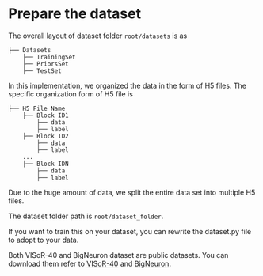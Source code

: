 # Prepare the dataset
The overall layout of dataset folder ```root/datasets``` is as
```
├── Datasets
    ├── TrainingSet
    ├── PriorsSet
    ├── TestSet
```
In this implementation, we organized the data in the form of H5 files. The specific organization form of H5 file is
```
├── H5 File Name   
    ├── Block ID1                   
        ├── data                  
        ├── label
    ├── Block ID2                   
        ├── data                  
        ├── label
    ...
    ├── Block IDN                   
        ├── data                  
        ├── label
```
Due to the huge amount of data, we split the entire data set into multiple H5 files. 

The dataset folder path is ```root/dataset_folder```.

If you want to train this on your dataset, you can rewrite the dataset.py file to adopt to your data.

Both VISoR-40 and BigNeuron dataset are public datasets. You can download them refer to [VISoR-40](https://braindata.bitahub.com/) and [BigNeuron](https://alleninstitute.org/bigneuron/about/).
